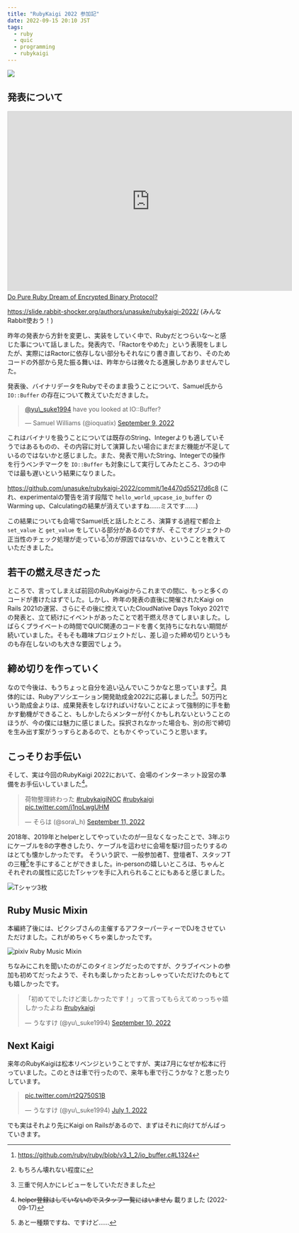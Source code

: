 ```yaml
---
title: "RubyKaigi 2022 参加記"
date: 2022-09-15 20:10 JST
tags: 
  - ruby
  - quic
  - programming
  - rubykaigi
---
```


![](2022/rubykaigi-2022-slide.png)

## 発表について

<iframe src="https://slide.rabbit-shocker.org/authors/unasuke/rubykaigi-2022/viewer.html"
        width="640" height="404"
        frameborder="0"
        marginwidth="0"
        marginheight="0"
        scrolling="no"
        style="border: 1px solid #ccc; border-width: 1px 1px 0; box-sizing: content-box; margin-bottom: 5px"
        allowfullscreen> </iframe>
<div style="margin-bottom: 5px">
  <a href="https://slide.rabbit-shocker.org/authors/unasuke/rubykaigi-2022/" title="Do Pure Ruby Dream of Encrypted Binary Protocol?">Do Pure Ruby Dream of Encrypted Binary Protocol?</a>
</div>

<https://slide.rabbit-shocker.org/authors/unasuke/rubykaigi-2022/> (みんなRabbit使おう！)

昨年の発表から方針を変更し、実装をしていく中で、Rubyだとつらいな～と感じた事について話しました。発表内で、「Ractorをやめた」という表現をしましたが、実際にはRactorに依存しない部分もそれなにり書き直しており、そのためコードの外部から見た振る舞いは、昨年からは微々たる進展しかありませんでした。

発表後、バイナリデータをRubyでそのまま扱うことについて、Samuel氏から `IO::Buffer` の存在について教えていただきました。

<blockquote class="twitter-tweet"><p lang="en" dir="ltr"><a href="https://twitter.com/yu_suke1994?ref_src=twsrc%5Etfw">@yu\_suke1994</a> have you looked at IO::Buffer?</p>&mdash; Samuel Williams (@ioquatix) <a href="https://twitter.com/ioquatix/status/1568080314794385410?ref_src=twsrc%5Etfw">September 9, 2022</a></blockquote> <script async src="https://platform.twitter.com/widgets.js" charset="utf-8"></script>

これはバイナリを扱うことについては既存のString、Integerよりも適していそうではあるものの、その内容に対して演算したい場合にまだまだ機能が不足しているのではないかと感じました。また、発表で用いたString、Integerでの操作を行うベンチマークを `IO::Buffer` も対象にして実行してみたところ、3つの中では最も遅いという結果になりました。

<https://github.com/unasuke/rubykaigi-2022/commit/1e4470d55217d6c8> (これ、experimentalの警告を消す段階で `hello_world_upcase_io_buffer` のWarming up、Calculatingの結果が消えていますね……ミスです……)

この結果についても会場でSamuel氏と話したところ、演算する過程で都合上 `set_value` と `get_value` をしている部分があるのですが、そこでオブジェクトの正当性のチェック処理が走っている[^iobuf]のが原因ではないか、ということを教えていただきました。

[^iobuf]: <https://github.com/ruby/ruby/blob/v3_1_2/io_buffer.c#L1324>

## 若干の燃え尽きだった

ところで、言ってしまえば前回のRubyKaigiからこれまでの間に、もっと多くのコードが書けたはずでした。しかし、昨年の発表の直後に開催されたKaigi on Rails 2021の運営、さらにその後に控えていたCloudNative Days Tokyo 2021での発表と、立て続けにイベントがあったことで若干燃え尽きてしまいました。しばらくプライベートの時間でQUIC関連のコードを書く気持ちになれない期間が続いていました。そもそも趣味プロジェクトだし、差し迫った締め切りというものも存在しないのも大きな要因でしょう。

## 締め切りを作っていく

なので今後は、もうちょっと自分を追い込んでいこうかなと思っています[^oikomi]。具体的には、Rubyアソシエーション開発助成金2022に応募しました[^grant]。50万円という助成金よりは、成果発表をしなければいけないことによって強制的に手を動かす動機ができること、もしかしたらメンターが付くかもしれないということのほうが、今の僕には魅力に感じました。採択されなかった場合も、別の形で締切を生み出す案がうっすらとあるので、ともかくやっていこうと思います。

## こっそりお手伝い
そして、実は今回のRubyKaigi 2022において、会場のインターネット設営の準備をお手伝いしていました[^wifi]。

<blockquote class="twitter-tweet"><p lang="ja" dir="ltr">荷物整理終わった <a href="https://twitter.com/hashtag/rubykaigiNOC?src=hash&amp;ref_src=twsrc%5Etfw">#rubykaigiNOC</a> <a href="https://twitter.com/hashtag/rubykaigi?src=hash&amp;ref_src=twsrc%5Etfw">#rubykaigi</a> <a href="https://t.co/j1noLwgUHM">pic.twitter.com/j1noLwgUHM</a></p>&mdash; そらは (@sora\_h) <a href="https://twitter.com/sora_h/status/1568884816569077761?ref_src=twsrc%5Etfw">September 11, 2022</a></blockquote> <script async src="https://platform.twitter.com/widgets.js" charset="utf-8"></script>

2018年、2019年とhelperとしてやっていたのが一旦なくなったことで、3年ぶりにケーブルを8の字巻きしたり、ケーブルを這わせに会場を駆け回ったりするのはとても懐かしかったです。
そういう訳で、一般参加者T、登壇者T、スタッフTの三種[^tshirts]を手にすることができました。in-personの嬉しいところは、ちゃんとそれぞれの属性に応じたTシャツを手に入れられることにもあると感じました。

![Tシャツ3枚](2022/rubykaigi-2022-tshirts.jpg)

## Ruby Music Mixin
本編終了後には、ピクシブさんの主催するアフターパーティーでDJをさせていただけました。これがめちゃくちゃ楽しかったです。

![pixiv Ruby Music Mixin](2022/rubykaigi-2022-pixiv-ruby-music-mixin.jpg)

ちなみにこれを聞いたのがこのタイミングだったのですが、クラブイベントの参加も初めてだったようで、それも楽しかったとおっしゃっていただけたのもとても嬉しかったです。

<blockquote class="twitter-tweet"><p lang="ja" dir="ltr">「初めてでしたけど楽しかったです！」って言ってもらえてめっっちゃ嬉しかったよね <a href="https://twitter.com/hashtag/rubykaigi?src=hash&amp;ref_src=twsrc%5Etfw">#rubykaigi</a></p>&mdash; うなすけ (@yu\_suke1994) <a href="https://twitter.com/yu_suke1994/status/1568598715820314629?ref_src=twsrc%5Etfw">September 10, 2022</a></blockquote> <script async src="https://platform.twitter.com/widgets.js" charset="utf-8"></script>

## Next Kaigi
来年のRubyKaigiは松本リベンジということですが、実は7月になぜか松本に行っていました。このときは車で行ったので、来年も車で行こうかな？と思ったりしています。

<blockquote class="twitter-tweet"><p lang="zxx" dir="ltr"><a href="https://t.co/rt2Q750S1B">pic.twitter.com/rt2Q750S1B</a></p>&mdash; うなすけ (@yu\_suke1994) <a href="https://twitter.com/yu_suke1994/status/1542853586979536896?ref_src=twsrc%5Etfw">July 1, 2022</a></blockquote> <script async src="https://platform.twitter.com/widgets.js" charset="utf-8"></script>

でも実はそれより先にKaigi on Railsがあるので、まずはそれに向けてがんばっていきます。

[^oikomi]: もちろん壊れない程度に
[^grant]: 三重で何人かにレビューをしていただきました
[^wifi]: ~~helper登録はしていないのでスタッフ一覧にはいません~~ 載りました (2022-09-17)
[^tshirts]: あと一種類ですね、ですけど……
